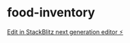# food-inventory

[Edit in StackBlitz next generation editor ⚡️](https://stackblitz.com/~/github.com/hudsonrj/food-inventory)